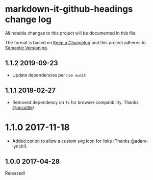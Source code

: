 # markdown-it-github-headings change log

All notable changes to this project will be documented in this file.

The format is based on [Keep a Changelog](http://keepachangelog.com/)
and this project adheres to [Semantic Versioning](http://semver.org/).

## 1.1.2 2019-09-23

  - Update dependencies per `npm audit`

## 1.1.1 2018-02-27

  - Removed dependency on `fs` for browser compatibility. Thanks [@imcuttle](https://github.com/imcuttle)!

# 1.1.0 2017-11-18
  - Added option to allow a custom svg icon for links (Thanks @adam-lynch!).

## 1.0.0 2017-04-28

Released!
